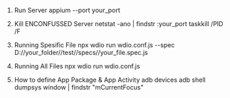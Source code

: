 1. Run Server
 appium --port your_port


2. Kill ENCONFUSSED Server
 netstat -ano | findstr :your_port
 taskkill /PID <PID> /F

3. Running Spesific File 
 npx wdio run wdio.conf.js --spec D://your_folder//test//specs//your_file.spec.js


4. Running All Files
 npx wdio run wdio.conf.js


5. How to define App Package & App Activity
 adb devices
 adb shell dumpsys window | findstr "mCurrentFocus"

